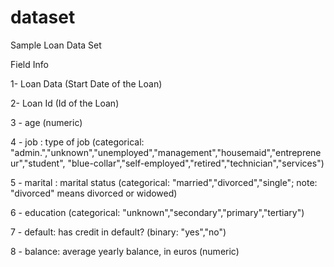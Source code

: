 # dataset
Sample Loan Data  Set

Field Info

   1- Loan Data (Start Date of the Loan)
   
   2- Loan Id (Id of the Loan)
   
   3 - age (numeric)
   
   4 - job : type of job (categorical: "admin.","unknown","unemployed","management","housemaid","entrepreneur","student",
                                       "blue-collar","self-employed","retired","technician","services") 
   
   5 - marital : marital status (categorical: "married","divorced","single"; note: "divorced" means divorced or widowed)
   
   6 - education (categorical: "unknown","secondary","primary","tertiary")
   
   7 - default: has credit in default? (binary: "yes","no")
   
   8 - balance: average yearly balance, in euros (numeric) 
